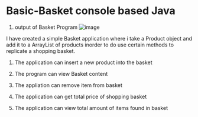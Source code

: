 # Basic-Basket console based Java 


1) output of Basket Program
![image](https://user-images.githubusercontent.com/73298685/187744250-7559561f-8533-48a9-9453-ccfe95ede05e.png)


I have created a simple Basket application where i take a Product object and add it to a ArrayList of products inorder to do use certain methods to replicate a shopping basket. 

1) The application can insert a new product into the basket 

2) The program can view Basket content 

3) The appliation can remove item from basket 

4) The application can get total price of shopping basket 

5) The application can view total amount of items found in basket
